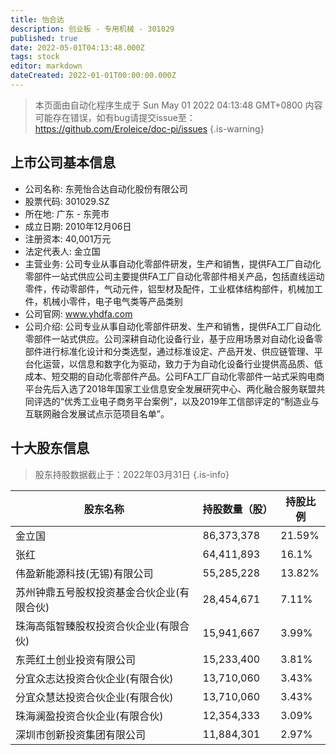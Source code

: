```yaml
---
title: 怡合达
description: 创业板 - 专用机械 - 301029
published: true
date: 2022-05-01T04:13:48.000Z
tags: stock
editor: markdown
dateCreated: 2022-01-01T00:00:00.000Z
---
```


> 本页面由自动化程序生成于 Sun May 01 2022 04:13:48 GMT+0800
> 内容可能存在错误，如有bug请提交issue至：https://github.com/Eroleice/doc-pi/issues
{.is-warning}

## 上市公司基本信息
- 公司名称: 东莞怡合达自动化股份有限公司
- 股票代码: 301029.SZ
- 所在地: 广东 - 东莞市
- 成立日期: 2010年12月06日
- 注册资本: 40,001万元
- 法定代表人: 金立国
- 主营业务: 公司专业从事自动化零部件研发，生产和销售，提供FA工厂自动化零部件一站式供应公司主要提供FA工厂自动化零部件相关产品，包括直线运动零件，传动零部件，气动元件，铝型材及配件，工业框体结构部件，机械加工件，机械小零件，电子电气类等产品类别
- 公司官网: www.yhdfa.com
- 公司介绍: 公司专业从事自动化零部件研发、生产和销售，提供FA工厂自动化零部件一站式供应。公司深耕自动化设备行业，基于应用场景对自动化设备零部件进行标准化设计和分类选型，通过标准设定、产品开发、供应链管理、平台化运营，以信息和数字化为驱动，致力于为自动化设备行业提供高品质、低成本、短交期的自动化零部件产品。公司FA工厂自动化零部件一站式采购电商平台先后入选了2018年国家工业信息安全发展研究中心、两化融合服务联盟共同评选的“优秀工业电子商务平台案例”，以及2019年工信部评定的“制造业与互联网融合发展试点示范项目名单”。


## 十大股东信息
> 股东持股数据截止于：2022年03月31日
{.is-info}

| 股东名称 | 持股数量（股） | 持股比例 |
| --- | --- | --- |
| 金立国 | 86,373,378 | 21.59% |
| 张红 | 64,411,893 | 16.1% |
| 伟盈新能源科技(无锡)有限公司 | 55,285,228 | 13.82% |
| 苏州钟鼎五号股权投资基金合伙企业(有限合伙) | 28,454,671 | 7.11% |
| 珠海高瓴智臻股权投资合伙企业(有限合伙) | 15,941,667 | 3.99% |
| 东莞红土创业投资有限公司 | 15,233,400 | 3.81% |
| 分宜众志达投资合伙企业(有限合伙) | 13,710,060 | 3.43% |
| 分宜众慧达投资合伙企业(有限合伙) | 13,710,060 | 3.43% |
| 珠海澜盈投资合伙企业(有限合伙) | 12,354,333 | 3.09% |
| 深圳市创新投资集团有限公司 | 11,884,301 | 2.97% |




